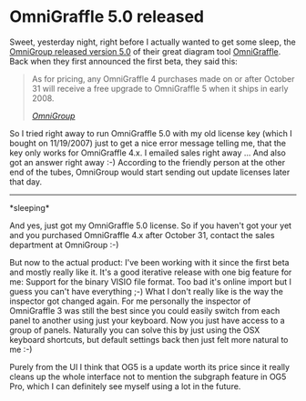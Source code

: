 # OmniGraffle 5.0 released

<img src="{uploads}/og5.png" alt="" class="left" />Sweet, yesterday night, right before I actually wanted to get some sleep, the [OmniGroup released version 5.0](http://blog.omnigroup.com/2008/03/05/omnigraffle-50-is-final/) of their great diagram tool [OmniGraffle](http://www.omnigroup.com/applications/omnigraffle/). Back when they first announced the first beta, they said this:

<blockquote><p>As for pricing, any OmniGraffle 4 purchases made on or after October 31 will receive a free upgrade to OmniGraffle 5 when it ships in early 2008.</p><cite><a href="http://blog.omnigroup.com/2007/11/30/omnigraffle-50-beta-1-is-now-available/">OmniGroup</a></cite></blockquote>

So I tried right away to run OmniGraffle 5.0 with my old license key (which I bought on 11/19/2007) just to get a nice error message telling me, that the key only works for OmniGraffle 4.x. I emailed sales right away ... And also got an answer right away :-) According to the friendly person at the other end of the tubes, OmniGroup would start sending out update licenses later that day. 

-------------------------------

\*sleeping\* 

And yes, just got my OmniGraffle 5.0 license. So if you haven't got your yet and you purchased OmniGraffle 4.x after October 31, contact the sales department at OmniGroup :-)

But now to the actual product: I've been working with it since the first beta and mostly really like it. It's a good iterative release with one big feature for me: Support for the binary VISIO file format. Too bad it's online import but I guess you can't have everything ;-) What I don't really like is the way the inspector got changed again. For me personally the inspector of OmniGraffle 3 was still the best since you could easily switch from each panel to another using just your keyboard. Now you just have access to a group of panels. Naturally you can solve this by just using the OSX keyboard shortcuts, but default settings back then just felt more natural to me :-)

Purely from the UI I think that OG5 is a update worth its price since it really cleans up the whole interface not to mention the subgraph feature in OG5 Pro, which I can definitely see myself using a lot in the future.